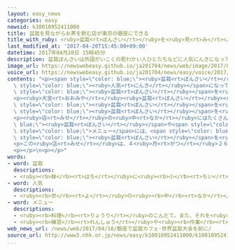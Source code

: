 ```yaml
---
layout: easy_news
categories: easy
newsid: k10010952411000
title: 盆栽を見ながらお茶を飲む店が東京の銀座にできる
title_with_ruby: <ruby>盆栽<rt>ぼんさい</rt></ruby>を<ruby>見<rt>み</rt></ruby>ながらお<ruby>茶<rt>ちゃ</rt></ruby>を<ruby>飲<rt>の</rt></ruby>む<ruby>店<rt>みせ</rt></ruby>が<ruby>東京<rt>とうきょう</rt></ruby>の<ruby>銀座<rt>ぎんざ</rt></ruby>にできる
last_modified_at: '2017-04-20T15:45:00+09:00'
datetime: 2017年04月20日 15時45分
description: 盆栽ぼんさいは外国がいこくの若わかい人ひとたちなどに人気にんきになっていて、日本にっぽんからの輸出ゆしゅつが増ふえています。
image_url: https://newswebeasy.github.io/ja201704/news/web/image/2017/04/20/k10010952411000.jpg
voice_url: https://newswebeasy.github.io/ja201704/news/easy/voice/2017/04/20/k10010952411000.mp3
contents: "<p><span style=\"color: blue;\"><ruby>盆栽<rt>ぼんさい</rt></ruby></span>は<ruby>外国<rt>がいこく</rt></ruby>の<ruby>若<rt>わか</rt></ruby>い<ruby>人<rt>ひと</rt></ruby>たちなどに<span\
  \ style=\"color: blue;\"><ruby>人気<rt>にんき</rt></ruby></span>になっていて、<ruby>日本<rt>にっぽん</rt></ruby>からの<ruby>輸出<rt>ゆしゅつ</rt></ruby>が<ruby>増<rt>ふ</rt></ruby>えています。４<ruby>月<rt>がつ</rt></ruby>２７<ruby>日<rt>にち</rt></ruby>からさいたま<ruby>市<rt>し</rt></ruby>で、<span\
  \ style=\"color: blue;\"><ruby>盆栽<rt>ぼんさい</rt></ruby></span>を<ruby>集<rt>あつ</rt></ruby>めている<ruby>人<rt>ひと</rt></ruby>や<ruby>育<rt>そだ</rt></ruby>てている<ruby>人<rt>ひと</rt></ruby>などが<ruby>世界中<rt>せかいじゅう</rt></ruby>から<ruby>集<rt>あつ</rt></ruby>まる「<ruby>世界<rt>せかい</rt></ruby><ruby>盆栽<rt>ぼんさい</rt></ruby><ruby>大会<rt>たいかい</rt></ruby>」が<ruby>始<rt>はじ</rt></ruby>まります。</p>\n\
  <p><ruby>大宮<rt>おおみや</rt></ruby><ruby>盆栽<rt>ぼんさい</rt></ruby><ruby>美術館<rt>びじゅつかん</rt></ruby>などは、もっとたくさんの<ruby>人<rt>ひと</rt></ruby>に<span\
  \ style=\"color: blue;\"><ruby>盆栽<rt>ぼんさい</rt></ruby></span>を<ruby>知<rt>し</rt></ruby>ってもらうために<ruby>東京<rt>とうきょう</rt></ruby>の<ruby>銀座<rt>ぎんざ</rt></ruby>に<span\
  \ style=\"color: blue;\"><ruby>盆栽<rt>ぼんさい</rt></ruby></span>を<ruby>見<rt>み</rt></ruby>ながらお<ruby>茶<rt>ちゃ</rt></ruby>などを<ruby>飲<rt>の</rt></ruby>むことができる<ruby>店<rt>みせ</rt></ruby>を<ruby>作<rt>つく</rt></ruby>りました。</p>\n\
  <p><ruby>店<rt>みせ</rt></ruby>の<ruby>中<rt>なか</rt></ruby>にはたくさんの<span style=\"color:\
  \ blue;\"><ruby>盆栽<rt>ぼんさい</rt></ruby></span>や<span style=\"color: blue;\"><ruby>盆栽<rt>ぼんさい</rt></ruby></span>の<ruby>写真<rt>しゃしん</rt></ruby>が<ruby>飾<rt>かざ</rt></ruby>ってあります。<span\
  \ style=\"color: blue;\">メニュー</span>には、<span style=\"color: blue;\"><ruby>盆栽<rt>ぼんさい</rt></ruby></span>の<ruby>絵<rt>え</rt></ruby>をかいたお<ruby>菓子<rt>かし</rt></ruby>や<ruby>飲<rt>の</rt></ruby>み<ruby>物<rt>もの</rt></ruby>などがあります。オーストラリアから<ruby>来<rt>き</rt></ruby>た<ruby>男性<rt>だんせい</rt></ruby>は「<ruby>私<rt>わたし</rt></ruby>も<span\
  \ style=\"color: blue;\"><ruby>盆栽<rt>ぼんさい</rt></ruby></span>を<ruby>持<rt>も</rt></ruby>っています。とてもいいお<ruby>店<rt>みせ</rt></ruby>ですね」と<ruby>話<rt>はな</rt></ruby>していました。</p>\n\
  <p>この<ruby>店<rt>みせ</rt></ruby>は、４<ruby>月<rt>がつ</rt></ruby>２６<ruby>日<rt>にち</rt></ruby>までです。</p>\n\
  <p></p>\n<p></p>"
words:
- word: 盆栽
  descriptions:
  - <ruby><rb>鉢</rb><rt>はち</rt></ruby>に<ruby><rb>小</rb><rt>ちい</rt></ruby>さい<ruby><rb>木</rb><rt>き</rt></ruby>を<ruby><rb>植</rb><rt>う</rt></ruby>え、<ruby><rb>美</rb><rt>うつく</rt></ruby>しく<ruby><rb>手入</rb><rt>てい</rt></ruby>れをして<ruby><rb>楽</rb><rt>たの</rt></ruby>しむもの。
- word: 人気
  descriptions:
  - <ruby><rb>世</rb><rt>よ</rt></ruby>の<ruby><rb>中</rb><rt>なか</rt></ruby>の<ruby><rb>人</rb><rt>ひと</rt></ruby>たちのよい<ruby><rb>評判</rb><rt>ひょうばん</rt></ruby>。
- word: メニュー
  descriptions:
  - <ruby><rb>料理</rb><rt>りょうり</rt></ruby>のこんだて。また、それを<ruby><rb>書</rb><rt>か</rt></ruby>いた<ruby><rb>紙</rb><rt>かみ</rt></ruby>。
  - <ruby><rb>練習</rb><rt>れんしゅう</rt></ruby>や<ruby><rb>作業</rb><rt>さぎょう</rt></ruby>の<ruby><rb>一覧表</rb><rt>いちらんひょう</rt></ruby>。
web_news_url: /news/web/2017/04/18/銀座で盆栽カフェ-世界盆栽大会を前に/
source_url: http://www3.nhk.or.jp/news/easy/k10010952411000/k10010952411000.html
...
```

